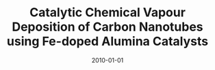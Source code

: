 ---
title: "Catalytic Chemical Vapour Deposition of Carbon Nanotubes using Fe-doped Alumina Catalysts"
collection: publications
permalink: /publication/2010-01-01-Catalytic-Chemical-Vapour-Deposition-of-Carbon-Nanotubes-using-Fe-doped-Alumina-Catalysts
date: 2010-01-01
venue: 'Catalysis Today'
url: 'https://www.sciencedirect.com/science/article/abs/pii/S0920586109003514'
citation: ' Pezhman Zarabadi-Poor,  Alireza Badiei,  Ali Yousefi,  Bradley Fahlman,  Alireza Abbasi,  Catalysis Today, 2010,150,1-2.'
---
